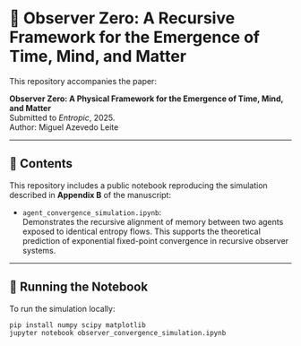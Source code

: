 # 🧠 Observer Zero: A Recursive Framework for the Emergence of Time, Mind, and Matter

This repository accompanies the paper:

**Observer Zero: A Physical Framework for the Emergence of Time, Mind, and Matter**  
Submitted to *Entropic*, 2025.  
Author: Miguel Azevedo Leite

---

## 📂 Contents

This repository includes a public notebook reproducing the simulation described in **Appendix B** of the manuscript:

- `agent_convergence_simulation.ipynb`:  
  Demonstrates the recursive alignment of memory between two agents exposed to identical entropy flows. This supports the theoretical prediction of exponential fixed-point convergence in recursive observer systems.

---

## 🧪 Running the Notebook

To run the simulation locally:

```bash
pip install numpy scipy matplotlib
jupyter notebook observer_convergence_simulation.ipynb
